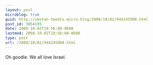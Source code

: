 ```yaml
---
layout: post
microblog: true
guid: http://vmstan-tweets.micro.blog/2008/10/02/944245908.html
post_id: 3054195
date: 2008-10-02T19:56:08-0600
lastmod: 2008-10-02T19:56:08-0600
type: post
url: /2008/10/02/944245908.html
---
```

Oh goodie. We all love Israel.
